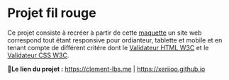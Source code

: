 # **Projet fil rouge**

Ce projet consiste à recréer à partir de cette [maquette](https://clement-lbs.me/maquette/Projet-fil-rouge-Annexes.pdf) un site web correspond tout étant responsive pour ordianteur, tablette et mobile et en tenant compte de différent critére dont le  [Validateur HTML W3C](https://validator.w3.org/nu/?doc=https%3A%2F%2Fclement-lbs.me%2F) et le [Validateur CSS W3C](http://jigsaw.w3.org/css-validator/validator?lang=fr&profile=css3svg&uri=https%3A%2F%2Fclement-lbs.me%2F&usermedium=all&vextwarning=&warning=1
).

**📝Le lien du projet :** https://clement-lbs.me  |  https://xeriioo.github.io


